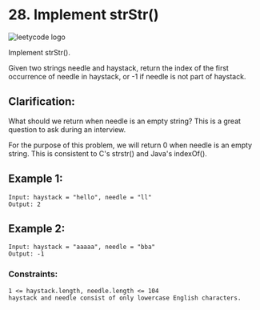 # 28. Implement strStr()

![leetycode logo](https://upload.wikimedia.org/wikipedia/commons/0/0a/LeetCode_Logo_black_with_text.svg)

Implement strStr().

Given two strings needle and haystack, return the index of the first occurrence of needle in haystack, or -1 if needle is not part of haystack.

## Clarification:

What should we return when needle is an empty string? This is a great question to ask during an interview.

For the purpose of this problem, we will return 0 when needle is an empty string. This is consistent to C's strstr() and Java's indexOf().

## Example 1:

```
Input: haystack = "hello", needle = "ll"
Output: 2
```

## Example 2:

```
Input: haystack = "aaaaa", needle = "bba"
Output: -1
```

### Constraints:

```
1 <= haystack.length, needle.length <= 104
haystack and needle consist of only lowercase English characters.
```
